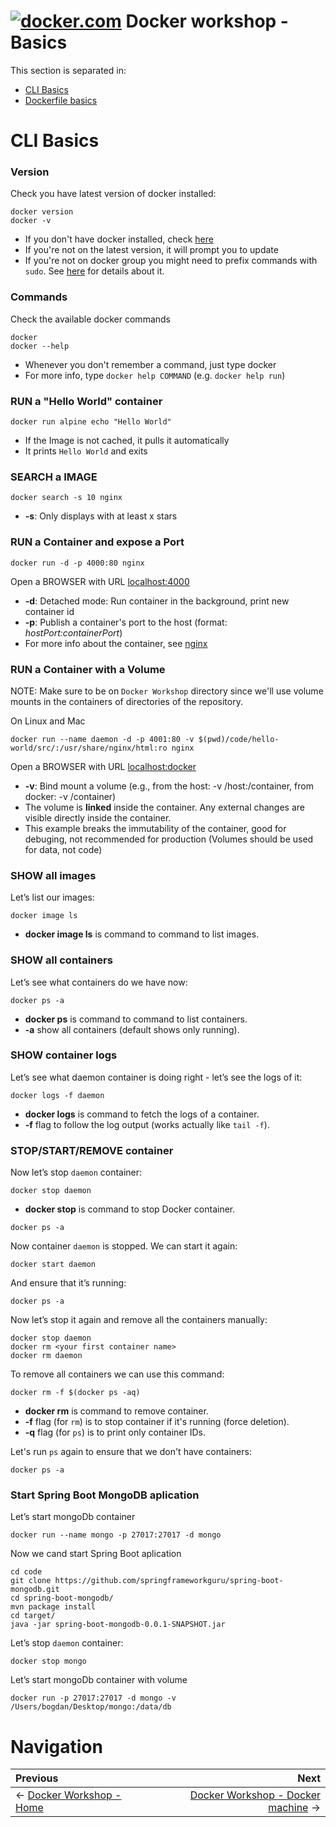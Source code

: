 # [![docker.com](https://www.docker.com/favicons/favicon-32x32.png)](https://www.docker.com/) Docker workshop - Basics

This section is separated in:

* [CLI Basics](#cli-basics)
* [Dockerfile basics](#dockerfile-basics)

# CLI Basics

### Version

Check you have latest version of docker installed:

```
docker version
docker -v
```

* If you don't have docker installed, check [here](https://docs.docker.com/installation/#installation)
* If you're not on the latest version, it will prompt you to update
* If you're not on docker group you might need to prefix commands with `sudo`. See [here](http://docs.docker.com/installation/ubuntulinux/#giving-non-root-access) for details about it.

### Commands

Check the available docker commands

```
docker
docker --help
```

* Whenever you don't remember a command, just type docker
* For more info, type `docker help COMMAND` (e.g. `docker help run`)

### RUN a "Hello World" container

```
docker run alpine echo "Hello World"
```

* If the Image is not cached, it pulls it automatically
* It prints `Hello World` and exits

### SEARCH a IMAGE

```
docker search -s 10 nginx
```

* **-s**: Only displays with at least x stars

### RUN a Container and expose a Port

```
docker run -d -p 4000:80 nginx
```
Open a BROWSER with URL [localhost:4000](http://localhost:4000/)

* **-d**: Detached mode: Run container in the background, print new container id
* **-p**: Publish a container's port to the host (format: *hostPort:containerPort*)
* For more info about the container, see [nginx](https://registry.hub.docker.com/_/nginx/)

### RUN a Container with a Volume

NOTE: Make sure to be on `Docker Workshop` directory since we'll use volume mounts in the containers of directories of the repository.

On Linux and Mac
```
docker run --name daemon -d -p 4001:80 -v $(pwd)/code/hello-world/src/:/usr/share/nginx/html:ro nginx
```
Open a BROWSER with URL [localhost:docker](http://localhost:4001/)

* **-v**: Bind mount a volume (e.g., from the host: -v /host:/container, from docker: -v /container)
* The volume is **linked** inside the container. Any external changes are visible directly inside the container.
* This example breaks the immutability of the container, good for debuging, not recommended for production (Volumes should be used for data, not code)

### SHOW all images
Let’s list our images:

```
docker image ls
```
* **docker image ls** is command to command to list images.

### SHOW all containers
Let’s see what containers do we have now:

```
docker ps -a
```
* **docker ps** is command to command to list containers.
* **-a** show all containers (default shows only running).

### SHOW container logs
Let’s see what daemon container is doing right - let’s see the logs of it:

```
docker logs -f daemon
```

* **docker logs** is command to fetch the logs of a container.
* **-f** flag to follow the log output (works actually like `tail -f`).

### STOP/START/REMOVE container

Now let’s stop `daemon` container:

```
docker stop daemon
```

* **docker stop** is command to stop Docker container.

```
docker ps -a
```

Now container `daemon` is stopped. We can start it again:

```
docker start daemon
```

And ensure that it’s running:

```
docker ps -a
```

Now let’s stop it again and remove all the containers manually:

```
docker stop daemon
docker rm <your first container name>
docker rm daemon
```

To remove all containers we can use this command:

```
docker rm -f $(docker ps -aq)
```

* **docker rm** is command to remove container.
* **-f** flag (for `rm`) is to stop container if it's running (force deletion).
* **-q** flag (for `ps`) is to print only container IDs.

Let's run `ps` again to ensure that we don't have containers:

```
docker ps -a
```
### Start Spring Boot MongoDB aplication

Let’s start mongoDb container

```
docker run --name mongo -p 27017:27017 -d mongo
```

Now we cand start Spring Boot aplication
```
cd code
git clone https://github.com/springframeworkguru/spring-boot-mongodb.git
cd spring-boot-mongodb/
mvn package install
cd target/
java -jar spring-boot-mongodb-0.0.1-SNAPSHOT.jar
```

Let’s stop `daemon` container:
```
docker stop mongo
```

Let’s start mongoDb container with volume
```
docker run -p 27017:27017 -d mongo -v /Users/bogdan/Desktop/mongo:/data/db
```

# Navigation 

Previous | Next 
:------- | ---: 
← [Docker Workshop - Home](https://github.com/bmnicolae/docker-workshop) | [Docker Workshop - Docker machine](../01-docker-machine) →